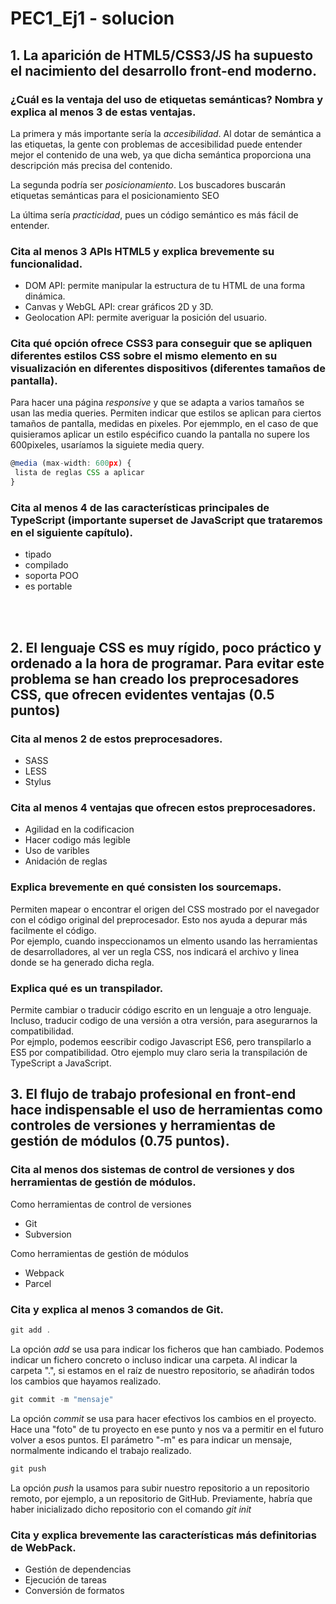 # PEC1_Ej1 - solucion

## **1. La aparición de HTML5/CSS3/JS ha supuesto el nacimiento del desarrollo front-end moderno.**

### **¿Cuál es la ventaja del uso de etiquetas semánticas? Nombra y explica al menos 3 de estas ventajas.**

La primera y más importante sería la *accesibilidad*. Al dotar de semántica a las etiquetas, la gente con problemas de accesibilidad puede entender mejor el contenido de una web, ya que dicha semántica proporciona una descripción más precisa del contenido.

La segunda podría ser *posicionamiento*. Los buscadores buscarán etiquetas semánticas para el posicionamiento SEO

La última sería *practicidad*, pues un código semántico es más fácil de entender.

### **Cita al menos 3 APIs HTML5 y explica brevemente su funcionalidad.**

- DOM API: permite manipular la estructura de tu HTML de una forma dinámica.
- Canvas y WebGL API: crear gráficos 2D y 3D.
- Geolocation API: permite averiguar la posición del usuario.


### **Cita qué opción ofrece CSS3 para conseguir que se apliquen diferentes estilos CSS sobre el mismo elemento en su visualización en diferentes dispositivos (diferentes tamaños de pantalla).**

Para hacer una página *responsive* y que se adapta a varios tamaños se usan las media queries. Permiten indicar que estilos se aplican para ciertos tamaños de pantalla, medidas en pixeles.
Por ejemmplo, en el caso de que quisieramos aplicar un estilo espécifico cuando la pantalla no supere los 600pixeles, usaríamos la siguiete media query.

```typescript
@media (max-width: 600px) {
 lista de reglas CSS a aplicar
}
```

### **Cita al menos 4 de las características principales de TypeScript (importante superset de JavaScript que trataremos en el siguiente capítulo).**
- tipado
- compilado
- soporta POO
- es portable  

<br />
<br />

## **2. El lenguaje CSS es muy rígido, poco práctico y ordenado a la hora de programar. Para evitar este problema se han creado los preprocesadores CSS, que ofrecen evidentes ventajas (0.5 puntos)**

### **Cita al menos 2 de estos preprocesadores.**
- SASS
- LESS
- Stylus

### **Cita al menos 4 ventajas que ofrecen estos preprocesadores.**
- Agilidad en la codificacion
- Hacer codigo más legible
- Uso de varibles
- Anidación de reglas

### **Explica brevemente en qué consisten los sourcemaps.**
Permiten mapear o encontrar el origen del CSS mostrado por el navegador con el código original del preprocesador. Esto nos ayuda a depurar más facilmente el código.  
Por ejemplo, cuando inspeccionamos un elmento usando las herramientas de desarrolladores, al ver un regla CSS, nos indicará el archivo y linea donde se ha generado dicha regla. 

### **Explica qué es un transpilador.**
Permite cambiar o traducir código escrito en un lenguaje a otro lenguaje. Incluso, traducir codigo de una versión a otra versión, para asegurarnos la compatibilidad.  
Por ejmplo, podemos eescribir codigo Javascript ES6, pero transpilarlo a ES5 por compatibilidad. Otro ejemplo muy claro seria la transpilación de TypeScript a JavaScript. 


## **3. El flujo de trabajo profesional en front-end hace indispensable el uso de herramientas como controles de versiones y herramientas de gestión de módulos (0.75 puntos).**

### **Cita al menos dos sistemas de control de versiones y dos herramientas de gestión de módulos.**

Como herramientas de control de versiones
- Git
- Subversion

Como herramientas de gestión de módulos
- Webpack
- Parcel

### **Cita y explica al menos 3 comandos de Git.**

```typescript
git add .
```
La opción *add* se usa para indicar los ficheros que han cambiado. Podemos indicar un fichero concreto o incluso indicar una carpeta. Al indicar la carpeta ".", si estamos en el raíz de nuestro repositorio, se añadirán todos los cambios que hayamos realizado. 

```typescript
git commit -m "mensaje"
```
La opción *commit* se usa para hacer efectivos los cambios en el proyecto. Hace una "foto" de tu proyecto en ese punto y nos va a permitir en el futuro volver a esos puntos. El parámetro "-m" es para indicar un mensaje, normalmente indicando el trabajo realizado.

```typescript
git push
```
La opción *push* la usamos para subir nuestro repositorio a un repositorio remoto, por ejemplo, a un repositorio de GitHub. Previamente, habría que haber inicializado dicho repositorio con el comando *git init*


### **Cita y explica brevemente las características más definitorias de WebPack.**
- Gestión de dependencias
- Ejecución de tareas
- Conversión de formatos 



